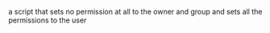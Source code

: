 a script that sets no permission at all to the owner and group and sets all the permissions to the user
